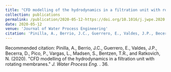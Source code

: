 ```yaml
---
title: "CFD modelling of the hydrodynamics in a filtration unit with rotating membranes"
collection: publications
permalink: /publication/2020-05-12-https://doi.org/10.1016/j.jwpe.2020.101368
date: 2020-05-12
venue: 'Journal of Water Process Engineering'
citation: 'Pinilla, A., Berrio, J.C., Guerrero, E., Valdes, J.P., Becerra, D., Pico, P., Vargas, L., Madsen, S., Bentzen, T.R., and Ratkovich, N.  (2020). &quot;CFD modelling of the hydrodynamics in a filtration unit with rotating membranes.&quot; <i>J. Water Process Eng. </i>. 36.'
---
```

Recommended citation: Pinilla, A., Berrio, J.C., Guerrero, E., Valdes, J.P., Becerra, D., Pico, P., Vargas, L., Madsen, S., Bentzen, T.R., and Ratkovich, N.  (2020). "CFD modelling of the hydrodynamics in a filtration unit with rotating membranes." <i>J. Water Process Eng. </i>. 36.